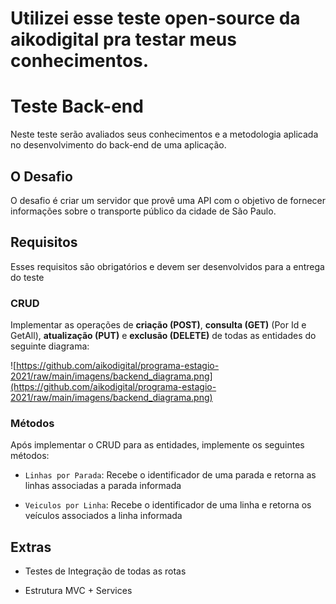 
# Utilizei esse teste open-source da aikodigital pra testar meus conhecimentos. 


# Teste Back-end

Neste teste serão avaliados seus conhecimentos e a metodologia aplicada no desenvolvimento do back-end de uma aplicação.

## O Desafio

O desafio é criar um servidor que provê uma API com o objetivo de fornecer informações sobre o transporte público da cidade de São Paulo.

## Requisitos

Esses requisitos são obrigatórios e devem ser desenvolvidos para a entrega do teste

### CRUD

Implementar as operações de **criação (POST)**, **consulta (GET)** (Por Id e GetAll), **atualização (PUT)** e **exclusão (DELETE)** de todas as entidades do seguinte diagrama:

![https://github.com/aikodigital/programa-estagio-2021/raw/main/imagens/backend_diagrama.png](https://github.com/aikodigital/programa-estagio-2021/raw/main/imagens/backend_diagrama.png)

### Métodos

Após implementar o CRUD para as entidades, implemente os seguintes métodos:

* `Linhas por Parada`: Recebe o identificador de uma parada e retorna as linhas associadas a parada informada

* `Veiculos por Linha`: Recebe o identificador de uma linha e retorna os veículos associados a linha informada

## Extras

* Testes de Integração de todas as rotas

* Estrutura MVC + Services
